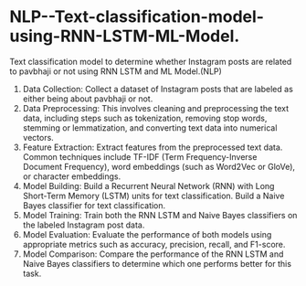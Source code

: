 # NLP--Text-classification-model-using-RNN-LSTM-ML-Model.
Text classification model to determine whether Instagram posts are related to pavbhaji or not using RNN  LSTM and ML Model.(NLP)

1. Data Collection: Collect a dataset of Instagram posts that are labeled as either being about pavbhaji or not.
2. Data Preprocessing: This involves cleaning and preprocessing the text data, including steps such as tokenization, removing stop words, stemming or lemmatization, and converting text data into numerical vectors.
3. Feature Extraction: Extract features from the preprocessed text data. Common techniques include TF-IDF (Term Frequency-Inverse Document Frequency), word embeddings (such as Word2Vec or GloVe), or character embeddings.
4. Model Building: Build a Recurrent Neural Network (RNN) with Long Short-Term Memory (LSTM) units for text classification.
Build a Naive Bayes classifier for text classification.
5. Model Training: Train both the RNN LSTM and Naive Bayes classifiers on the labeled Instagram post data.
6. Model Evaluation: Evaluate the performance of both models using appropriate metrics such as accuracy, precision, recall, and F1-score.
7. Model Comparison: Compare the performance of the RNN LSTM and Naive Bayes classifiers to determine which one performs better for this task.
   
